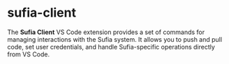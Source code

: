 # sufia-client
The **Sufia Client** VS Code extension provides a set of commands for managing interactions with the Sufia system. It allows you to push and pull code, set user credentials, and handle Sufia-specific operations directly from VS Code.
